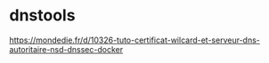 # dnstools


https://mondedie.fr/d/10326-tuto-certificat-wilcard-et-serveur-dns-autoritaire-nsd-dnssec-docker


<script src="https://apis.google.com/js/platform.js" async defer></script>



